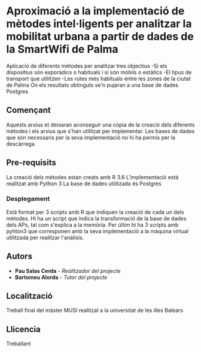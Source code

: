 # Aproximació a la implementació de mètodes intel·ligents per analitzar la mobilitat urbana a partir de dades de la SmartWifi de Palma
Aplicació de diferents mètodes per analitzar tres objectius
-Si els dispositius són esporàdics o habituals i si són mòbils o estàtics
-El tipus de transport que utilitzen
-Les rutes més habituals entre les zones de la ciutat de Palma
On els resultats obtinguts se'n pujaran a una base de dades Postgres

## Començant

Aquests arxius et deixaran aconseguir una còpia de la creació dels diferents mètodes i els arxius que s'han utilitzat per implementar.
Les bases de dades que són necessaris per la seva implementació no hi ha permís per la descàrrega

## Pre-requisits

La creació dels mètodes estan creats amb R 3.6
L'implementació està realitzat amb Python 3
La base de dades utilitzada és Postgres

### Desplegament

Està format per 3 scripts amb R que indiquen la creació de cada un dels mètodes.
Hi ha un script que indica la transformació de la base de dades dels APs, tal com s'explica a la memòria.
Per últim hi ha 3 scripts amb pyhton3 que corresponen amb la seva implementació a la màquina virtual utilitzada per realitzar l'anàlisis.

## Autors

* **Pau Salas Cerda** - *Realitzador del projecte*
* **Bartomeu Alorda** - *Tutor del projecte*

## Localització

Treball final del màster MUSI realitzat a la universitat de les illes Balears

## Llicencia

Treballant
